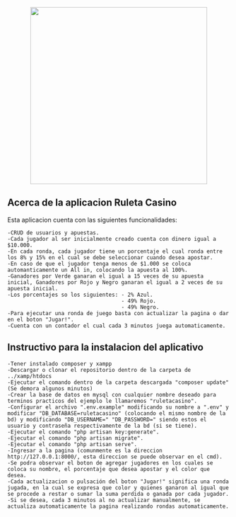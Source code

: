 <p align="center"><img src="https://res.cloudinary.com/dtfbvvkyp/image/upload/v1566331377/laravel-logolockup-cmyk-red.svg" width="400"></p>


## Acerca de la aplicacion Ruleta Casino

Esta aplicacion cuenta con las siguientes funcionalidades:

    -CRUD de usuarios y apuestas.
    -Cada jugador al ser inicialmente creado cuenta con dinero igual a $10.000.
    -En cada ronda, cada jugador tiene un porcentaje el cual ronda entre los 8% y 15% en el cual se debe seleccionar cuando desea apostar.
    -En caso de que el jugador tenga menos de $1.000 se coloca automanticamente un All in, colocando la apuesta al 100%.
    -Ganadores por Verde ganaran el igual a 15 veces de su apuesta inicial, Ganadores por Rojo y Negro ganaran el igual a 2 veces de su apuesta inicial.
    -Los porcentajes so los siguientes: - 2% Azul.
                                        - 49% Rojo.
                                        - 49% Negro.
    -Para ejecutar una ronda de juego basta con actualizar la pagina o dar en el boton "Jugar!".
    -Cuenta con un contador el cual cada 3 minutos juega automaticamente.


## Instructivo para la instalacion del aplicativo

    -Tener instalado composer y xampp 
    -Descargar o clonar el repositorio dentro de la carpeta de ../xamp/htdocs
    -Ejecutar el comando dentro de la carpeta descargada "composer update" (Se demora algunos minutos)
    -Crear la base de datos en mysql con cualquier nombre deseado para terminos practicos del ejemplo le llamaremos "ruletacasino".
    -Configurar el archivo ".env.example" modificando su nombre a ".env" y modificar "DB_DATABASE=ruletacasino" (colocando el mismo nombre de la bd) y modificando "DB_USERNAME=" "DB_PASSWORD=" siendo estos el usuario y contraseña respectivamente de la bd (si se tiene).
    -Ejecutar el comando "php artisan key:generate".
    -Ejecutar el comando "php artisan migrate".
    -Ejecutar el comando "php artisan serve".
    -Ingresar a la pagina (comunmente es la direccion http://127.0.0.1:8000/, esta direccion se puede observar en el cmd).
    -Se podra observar el boton de agregar jugadores en los cuales se coloca su nombre, el porcentaje que desea apostar y el color que desea.
    -Cada actualizacion o pulsación del boton "Jugar!" significa una ronda jugada, en la cual se expresa que color y quienes ganaron al igual que se procede a restar o sumar la suma perdida o ganada por cada jugador.
    -Si se desea, cada 3 minutos al no actualizar manualmente, se actualiza automaticamente la pagina realizando rondas automaticamente.